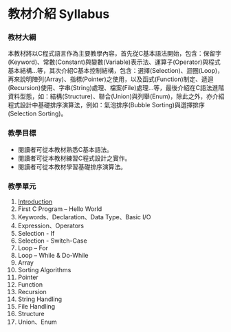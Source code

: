 # 教材介紹 Syllabus


### 教材大綱

本教材將以C程式語言作為主要教學內容，首先從C基本語法開始，包含：保留字(Keyword)、常數(Constant)與變數(Variable)表示法、運算子(Operator)與程式基本結構...等，其次介紹C基本控制結構，包含：選擇(Selection)、迴圈(Loop)，再來說明陣列(Array)、指標(Pointer)之使用，以及函式(Function)制定、遞迴(Recursion)使用、字串(String)處理、檔案(File)處理...等，最後介紹在C語法進階資料型態，如：結構(Structure)、聯合(Union)與列舉(Enum)，除此之外，亦介紹程式設計中基礎排序演算法，例如：氣泡排序(Bubble Sorting)與選擇排序(Selection Sorting)。

### 教學目標
* 閱讀者可從本教材熟悉C基本語法。
* 閱讀者可從本教材練習C程式設計之實作。
* 閱讀者可從本教材學習基礎排序演算法。

### 教學單元
1. [Introduction](chapter1.md)
2. First C Program – Hello World
3. Keywords、Declaration、Data Type、Basic I/O
4. Expression、Operators
5. Selection - If
6. Selection - Switch-Case
7. Loop – For
8. Loop – While & Do-While
9. Array
10. Sorting Algorithms
11. Pointer
12. Function
13. Recursion
14. String Handling
15. File Handling
16. Structure
17. Union、Enum


